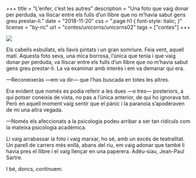 +++
title = "L’enfer, c’est les autres"
description = "Una foto que vaig donar per perduda, va lliscar entre els fulls d’un llibre que no m’havia sabut gens greu prestar-li."
date = "2018-11-20"
css = ".page h1 { font-style: italic; }"
license = "by-nc"
url = "contes/unicorns/unicorns02"
tags = ["contes"]
+++

<img class="emoji" src="/contes/unicorns/twemoji/1f6ae.svg" />

Els cabells esbullats, els llavis pintats i un gran somriure. Feia vent, aquell matí. Aquesta foto seva, una mica borrosa, l’única que tenia i que vaig donar per perduda, va lliscar entre els fulls d’un llibre que no m’havia sabut gens greu prestar-li. La va examinar amb interès i em va demanar qui era.

—Reconeixeràs —em va dir— que l’has buscada en totes les altres.

Era evident que només es podia referir a les dues —o tres— posteriors, a qui potser coneixia de vista, no pas a l’única anterior, de qui ho ignorava tot. Però en aquell moment vaig sentir que el pànic i la paranoia s’apoderaven de mi una altra vegada.

—Només els afeccionats a la psicologia podeu arribar a ser tan ridículs com la mateixa psicologia acadèmica.

Li vaig arrabassar la foto i vaig marxar, ho sé, amb un excés de teatralitat. Un parell de carrers més enllà, abans del riu, em vaig adonar que també li havia pres el llibre i el vaig llençar en una paperera. Adéu-siau, Jean-Paul Sartre.

I bé, doncs, continuem.


